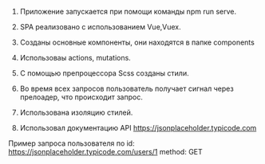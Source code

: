 1. Приложение запускается при помощи команды npm run serve.

2. SPA реализовано с использованием Vue,Vuex.

4. Созданы основные компоненты, они находятся в папке components

5. Использоваы actions, mutations. 

6. С помощью препроцессора Scss созданы стили.

7. Во время всех запросов пользователь получает сигнал через прелоадер, что происходит запрос.

8. Использована изоляцию стилей.
  
9. Использовал документацию API
  https://jsonplaceholder.typicode.com
  
  Пример запроса пользователя по id:
  https://jsonplaceholder.typicode.com/users/1
  method: GET
